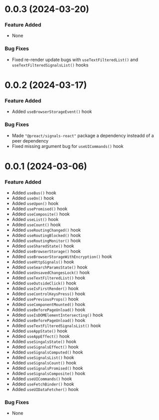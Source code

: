 <a name="0.0.2"></a>
# 0.0.3 (2024-03-20)

### Feature Added
- None

### Bug Fixes
- Fixed re-render update bugs with `useTextFilteredList()` and `useTextFilteredSignalsList()` hooks

<a name="0.0.2"></a>
# 0.0.2 (2024-03-17)

### Feature Added
- Added `useBrowserStorageEvent()` hook

### Bug Fixes
- Made `"@preact/signals-react"` package a dependency insteadd of a peer dependency
- Fixed missing argument bug for `useUICommands()` hook

<a name="0.0.1"></a>
# 0.0.1 (2024-03-06)

### Feature Added
- Added `useBus()` hook
- Added `useOn()` hook
- Added `useUpon()` hook
- Added `usePromised()` hook
- Added `useComposite()` hook
- Added `useList()` hook
- Added `useCount()` hook
- Added `useRoutingChanged()` hook
- Added `useRoutingBlocked()` hook
- Added `useRoutingMonitor()` hook
- Added `useSharedState()` hook
- Added `useBrowserStorage()` hook
- Added `useBrowserStorageWithEncryption()` hook
- Added `useHttpSignals()` hook
- Added `useSearchParamsState()` hook
- Added `useUnsavedChangesLock()` hook
- Added `useTextFilteredList()` hook
- Added `useOutsideClick()` hook
- Added `useIsFirstRender()` hook
- Added `useControlKeysPress()` hook
- Added `usePreviousProps()` hook
- Added `useComponentMounted()` hook
- Added `useBeforePageUnload()` hook
- Added `useIsDOMElementIntersecting()` hook
- Added `useBeforePageUnload()` hook
- Added `useTextFilteredSignalsList()` hook
- Added `useAppState()` hook
- Added `useAppEffect()` hook
- Added `useSingalsState()` hook
- Added `useSignalsEffect()` hook
- Added `useSignalsComputed()` hook
- Added `useSignalsList()` hook
- Added `useSignalsCount()` hook
- Added `useSignalsPromised()` hook
- Added `useSignalsComposite()` hook
- Added `useUICommands()` hook
- Added `useFetchBinder()` hook
- Added `useUIDataFetcher()` hook


### Bug Fixes
- None